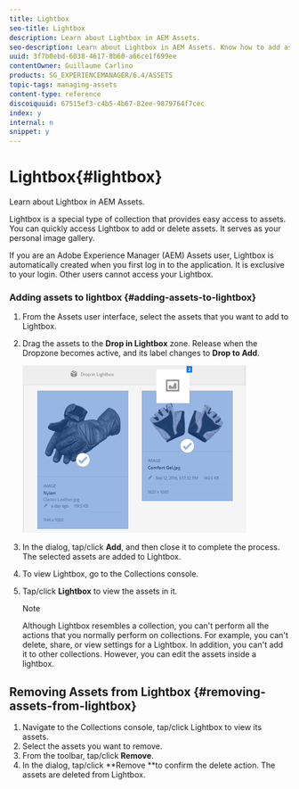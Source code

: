```yaml
---
title: Lightbox
seo-title: Lightbox
description: Learn about Lightbox in AEM Assets.
seo-description: Learn about Lightbox in AEM Assets. Know how to add assets to Lightbox and remove assets from Lightbox.
uuid: 3f7b0ebd-6038-4617-8b60-a66ce1f699ee
contentOwner: Guillaume Carlino
products: SG_EXPERIENCEMANAGER/6.4/ASSETS
topic-tags: managing-assets
content-type: reference
discoiquuid: 67515ef3-c4b5-4b67-82ee-9879764f7cec
index: y
internal: n
snippet: y
---
```


# Lightbox{#lightbox}

Learn about Lightbox in AEM Assets.

Lightbox is a special type of collection that provides easy access to assets. You can quickly access Lightbox to add or delete assets. It serves as your personal image gallery.

If you are an Adobe Experience Manager (AEM) Assets user, Lightbox is automatically created when you first log in to the application. It is exclusive to your login. Other users cannot access your Lightbox.

### Adding assets to lightbox {#adding-assets-to-lightbox}

1. From the Assets user interface, select the assets that you want to add to Lightbox.
1. Drag the assets to the **Drop in Lightbox** zone. Release when the Dropzone becomes active, and its label changes to **Drop to Add**.

   ![](assets/add_to_lightbox.png)

1. In the dialog, tap/click **Add**, and then close it to complete the process. The selected assets are added to Lightbox.
1. To view Lightbox, go to the Collections console.
1. Tap/click **Lightbox** to view the assets in it.

   >[!NOTE]
   >
   >Although Lightbox resembles a collection, you can't perform all the actions that you normally perform on collections. For example, you can't delete, share, or view settings for a Lightbox. In addition, you can't add it to other collections. However, you can edit the assets inside a lightbox.

## Removing Assets from Lightbox {#removing-assets-from-lightbox}

1. Navigate to the Collections console, tap/click Lightbox to view its assets.
1. Select the assets you want to remove.
1. From the toolbar, tap/click **Remove**.
1. In the dialog, tap/click **Remove **to confirm the delete action. The assets are deleted from Lightbox.

